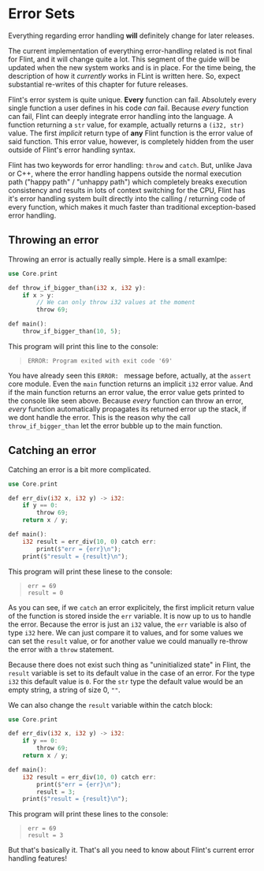 # Error Sets

<div class="warning">

Everything regarding error handling **will** definitely change for later releases.

The current implementation of everything error-handling related is not final for Flint, and it will change quite a lot. This segment of the guide will be updated when the new system works and is in place. For the time being, the description of how it *currently* works in FLint is written here. So, expect substantial re-writes of this chapter for future releases.

</div>

Flint's error system is quite unique. **Every** function can fail. Absolutely every single function a user defines in his code *can* fail. Because *every* function can fail, Flint can deeply integrate error handling into the language. A function returning a `str` value, for example, actually returns a `(i32, str)` value. The first *implicit* return type of **any** Flint function is the error value of said function. This error value, however, is completely hidden from the user outside of Flint's error handling syntax.

Flint has two keywords for error handling: `throw` and `catch`. But, unlike Java or C++, where the error handling happens outside the normal execution path ("happy path" / "unhappy path") which completely breaks execution consistency and results in lots of context switching for the CPU, Flint has it's error handling system built directly into the calling / returning code of every function, which makes it much faster than traditional exception-based error handling.

## Throwing an error

Throwing an error is actually really simple. Here is a small examlpe:

```rs
use Core.print

def throw_if_bigger_than(i32 x, i32 y):
    if x > y:
        // We can only throw i32 values at the moment
        throw 69;

def main():
    throw_if_bigger_than(10, 5);
```

This program will print this line to the console:

> ```
> ERROR: Program exited with exit code '69'
> ```

You have already seen this `ERROR: ` message before, actually, at the `assert` core module. Even the `main` function returns an implicit `i32` error value. And if the main function returns an error value, the error value gets printed to the console like seen above. Because *every* function can throw an error, *every* function automatically propagates its returned error up the stack, if we dont handle the error. This is the reason why the call `throw_if_bigger_than` let the error bubble up to the main function.

## Catching an error

Catching an error is a bit more complicated.

```rs
use Core.print

def err_div(i32 x, i32 y) -> i32:
    if y == 0:
        throw 69;
    return x / y;

def main():
    i32 result = err_div(10, 0) catch err:
        print($"err = {err}\n");
    print($"result = {result}\n");
```

This program will print these linese to the console:

> ```
> err = 69
> result = 0
> ```

As you can see, if we `catch` an error explicitely, the first implicit return value of the function is stored inside the `err` variable. It is now up to us to handle the error. Because the error is just an `i32` value, the `err` variable is also of type `i32` here. We can just compare it to values, and for some values we can set the `result` value, or for another value we could manually re-throw the error with a `throw` statement.

Because there does not exist such thing as "uninitialized state" in Flint, the `result` variable is set to its default value in the case of an error. For the type `i32` this default value is `0`. For the `str` type the default value would be an empty string, a string of size 0, `""`.

We can also change the `result` variable within the catch block:

```rs
use Core.print

def err_div(i32 x, i32 y) -> i32:
    if y == 0:
        throw 69;
    return x / y;

def main():
    i32 result = err_div(10, 0) catch err:
        print($"err = {err}\n");
        result = 3;
    print($"result = {result}\n");
```

This program will print these lines to the console:

> ```
> err = 69
> result = 3
> ```

But that's basically it. That's all you need to know about Flint's current error handling features!

